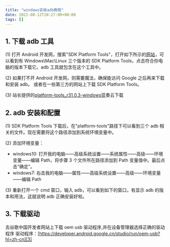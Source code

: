 ```yaml
---
title: "windows安装adb教程"
date: 2021-08-12T20:27:00+08:00
tags: []
---
```


## 1. 下载 adb 工具

(1) 打开 Android 开发网，搜索"SDK Platform Tools"，打开如下所示的[网站][1]，可以看到有 Windows\Mac\Linux 三个版本的 SDK Platform Tools，点击符合你电脑的版本下载它。adb 工具就包含在这个工具中。

(2) 如果打不开 Android 开发网，则需要魔法，确保能访问 Google 之后再来下载和安装 adb。
或者在一些第三方的网站上下载 SDK Platform Tools。

(3) 站长提供的[platform-tools_r31.0.3-windows][2]蓝奏云下载

## 2. adb 安装和配置

(1) SDK Platform Tools 下载后，在"platform-tools"路径下可以看到三个 adb 相关的文件。现在需要将这个路径添加到系统环境变量中。

(2) 添加环境变量：

- windows10: 打开我的电脑——高级系统设置——系统属性——高级——环境变量——编辑 Path，将步骤 3 个文件所在路径添加到 Path 变量值中。最后点击"确定"。
- windows7: 右击我的电脑——属性——高级系统设置——高级——环境变量——编辑 Path

(3) 重新打开一个 cmd 窗口，输入 adb，可以看到如下的窗口，有显示 adb 的版本和用法，这就说明 adb 正确安装好啦。

## 3. 下载驱动

去谷歌中国开发者网站上下载 oem usb 驱动程序,并在设备管理器选择正确的驱动程序
驱动程序：[https://developer.android.google.cn/studio/run/oem-usb?hl=zh-cn][3]

[1]: https://developer.android.google.cn/studio/releases/platform-tools?hl=en
[2]: https://lsy22.lanzoui.com/iFIUqsjzyvc
[3]: https://developer.android.google.cn/studio/run/oem-usb?hl=zh-cn
